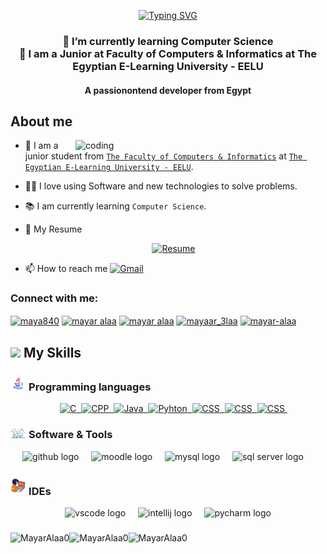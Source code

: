 
<p align="center">
    <a href="https://git.io/typing-svg"><img src="https://readme-typing-svg.demolab.com?font=Fira+Code&duration=3000&pause=500&color=47F757&center=true&vCenter=true&random=false&width=435&lines=What's+up+%F0%9F%91%8B;I'am+Mayar+Alaa;And+a+Competitive+programmer+" alt="Typing SVG" /></a>
</p>

<h3 align="center">🌱 I’m currently learning Computer Science <br>
🌱 I am a Junior at Faculty of Computers & Informatics at The Egyptian E-Learning University - EELU</h3>
<h4 align="center">A passionontend developer from Egypt</h4>

## About me

<img align="right" alt="coding" width="400" src="https://media0.giphy.com/media/v1.Y2lkPTc5MGI3NjExZGUweGl3eTB6YTh6NnpiaW0zajA4bHcwMXJ3MmJxbmR3dXNhOHJpdSZlcD12MV9pbnRlcm5hbF9naWZfYnlfaWQmY3Q9Zw/oHxtqyfMyhoWJsUftJ/giphy.webp">


<!-- - 🏫 I am a junior student from [The Faculty of Computers & Informatics](https://www.eelu.edu.eg/academic-affairs/faculties/faculty-computers-and-information-technology) at [The Egyptian E-Learning University - EELU](https://www.eelu.edu.eg/) -->
- 🏫 I am a junior student from <a href="https://www.eelu.edu.eg/academic-affairs/faculties/faculty-computers-and-information-technology">`The Faculty of Computers & Informatics`</a> at <a class ="mylink" href="https://www.eelu.edu.eg/">`The Egyptian E-Learning University - EELU`</a>.

- ✍🏻 I love using Software and new technologies to solve problems.
- 📚 I am currently learning `Computer Science`.
- 📄 My Resume
<p align="center">
    &emsp;
    <a href="/mayar-alaa-adin-mohran-FlowCV-Resume-20240521 (3).pdf">
        <img src="https://img.shields.io/badge/Resume-000000?style=for-the-badge" alt="Resume" />
    </a>
</p>

- 📫 How to reach me <a href="mailto:mayaralaa840@gmail.com">
        <img src="https://img.shields.io/badge/Gmail-D14836?style=for-the-badge&logo=gmail&logoColor=white" alt="Gmail" />
    </a>

<h3 align="left">Connect with me:</h3>
<p align="left">
<a href="https://x.com/mayar840" target="blank"><img align="center" src="https://raw.githubusercontent.com/rahuldkjain/github-profile-readme-generator/master/src/images/icons/Social/twitter.svg" alt="maya840" height="30" width="40" /></a>
<a href="https://www.linkedin.com/in/mayar-alaa-0955a1252/" target="blank"><img align="center" src="https://raw.githubusercontent.com/rahuldkjain/github-profile-readme-generator/master/src/images/icons/Social/linked-in-alt.svg" alt="mayar alaa" height="30" width="40" /></a>
<a href="https://github.com/MayarAlaa0" target="blank"><img align="center" src="https://raw.githubusercontent.com/rahuldkjain/github-profile-readme-generator/master/src/images/icons/Social/facebook.svg" alt="mayar alaa" height="30" width="40" /></a>
<a href="https://www.instagram.com/mayaar_3laa/" target="blank"><img align="center" src="https://raw.githubusercontent.com/rahuldkjain/github-profile-readme-generator/master/src/images/icons/Social/instagram.svg" alt="mayaar_3laa" height="30" width="40" /></a>
<a href="https://codeforces.com/profile/mayar-alaa" target="blank"><img align="center" src="https://raw.githubusercontent.com/rahuldkjain/github-profile-readme-generator/master/src/images/icons/Social/codeforces.svg" alt="mayar-alaa" height="30" width="40" /></a>
</p>

## <img src="https://media2.giphy.com/media/QssGEmpkyEOhBCb7e1/giphy.gif?cid=ecf05e47a0n3gi1bfqntqmob8g9aid1oyj2wr3ds3mg700bl&rid=giphy.gif" width ="3%"> My Skills

### <img src = "https://github.com/MayarAlaa0/MayarAlaa0/blob/main/Images/Programming_Languages.gif?raw=true" width=5%> Programming languages

<p align="center"> 
  &emsp; 
  <a href="https://www.learn-c.org/">
    <img src="https://github.com/yurijserrano/Github-Profile-Readme-Logos/blob/master/programming%20languages/c.svg" alt="C" width="50" height="50"/>&nbsp;
  </a>
  <a href="https://www.learn-cpp.org/">
    <img src="https://github.com/yurijserrano/Github-Profile-Readme-Logos/blob/master/programming%20languages/c%2B%2B.svg" alt="CPP" width="50" height="50"/>&nbsp;
  </a>
  <a href="https://www.learnjavaonline.org/">
    <img src="https://github.com/yurijserrano/Github-Profile-Readme-Logos/blob/master/programming%20languages/java.svg" alt="Java" width="50" height="50"/>&nbsp;
  </a>   
  <a href="https://www.learnpython.org/">
    <img src="https://github.com/yurijserrano/Github-Profile-Readme-Logos/blob/master/programming%20languages/python.svg" alt="Pyhton" width="50" height="50"/>&nbsp;
  </a>   
  <a href="https://www.w3schools.com/html/">
    <img src="https://cdn.jsdelivr.net/gh/devicons/devicon@latest/icons/html5/html5-original.svg" alt="CSS" width="50" height="50"/>&nbsp;
  </a>  
  <a href="https://developer.mozilla.org/en-US/docs/Web/CSS">
    <img src="https://cdn.jsdelivr.net/gh/devicons/devicon@latest/icons/css3/css3-original.svg" alt="CSS" width="50" height="50"/>&nbsp;
  </a>  
  <a href="https://www.javascript.com/">
    <img src="https://github.com/yurijserrano/Github-Profile-Readme-Logos/blob/master/programming%20languages/javascript.svg" alt="CSS" width="50" height="50"/>&nbsp;
  </a>
</p>


### <img src="https://github.com/MayarAlaa0/MayarAlaa0/blob/main/Images/Software_Tools.gif?raw=true" width=5%>  Software & Tools

<p align="center">
  <img src="https://cdn.jsdelivr.net/gh/devicons/devicon/icons/github/github-original.svg" height="40" alt="github logo"  />
  <img width="12" />
  <img src="https://cdn.jsdelivr.net/gh/devicons/devicon/icons/moodle/moodle-original.svg" height="40" alt="moodle logo"  />
  <img width="12" />
  <img src="https://cdn.jsdelivr.net/gh/devicons/devicon@latest/icons/mysql/mysql-original-wordmark.svg"  height="40" alt="mysql logo"/>
  <img width="12" />
  <img src="https://www.svgrepo.com/show/303229/microsoft-sql-server-logo.svg" height="40" alt="sql server logo" />
  <img width="12" />
</p>

 ### <img src = "https://github.com/MayarAlaa0/MayarAlaa0/blob/main/Images/IDEs.gif?raw=true" width=5%> IDEs
 
<p align="center">
  <img src="https://cdn.jsdelivr.net/gh/devicons/devicon/icons/vscode/vscode-original.svg" height="40" alt="vscode logo"  />
  <img width="12" />
  <img src="https://cdn.jsdelivr.net/gh/devicons/devicon@latest/icons/intellij/intellij-original.svg"  height="40" alt="intellij logo"/>
  <img width="12" />
  <img src="https://github.com/yurijserrano/Github-Profile-Readme-Logos/blob/master/ides/pycharm.svg"  height="40" alt="pycharm logo"/>
 
  
###
</p>
<img align="left" src="https://github-readme-stats.vercel.app/api/top-langs?username=MayarAlaa0&show_icons=true&locale=en&layout=compact&theme=tokyonight" alt="MayarAlaa0" />

<img align="left" src="https://github-readme-stats.vercel.app/api?username=MayarAlaa0&show_icons=true&locale=en&theme=tokyonight" alt="MayarAlaa0" />

<img align="left" src="https://github-readme-streak-stats.herokuapp.com/?user=MayarAlaa0&&theme=tokyonight" alt="MayarAlaa0" />
